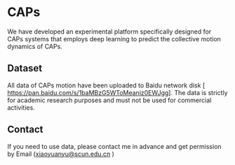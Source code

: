 # CAPs
We have developed an experimental platform specifically designed for CAPs systems that employs deep learning to predict the collective motion dynamics of CAPs.

## Dataset
All data of CAPs motion have been uploaded to Baidu network disk [ https://pan.baidu.com/s/1baMBzG5WToMeaniz0EWJgg].
The data is strictly for academic research purposes and must not be used for commercial activities.

## Contact
If you need to use data, please contact me in advance and get permission by Email (xiaoyuanyu@scun.edu.cn ) 
